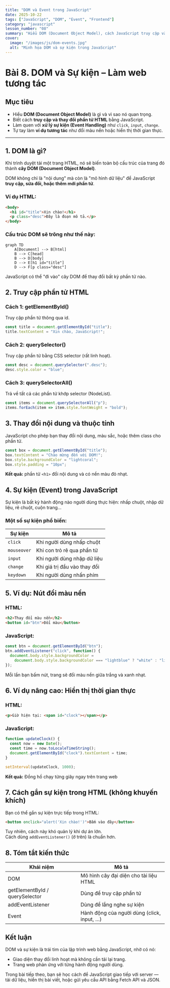 ```yaml
---
title: "DOM và Event trong JavaScript"
date: 2025-10-22
tags: ["JavaScript", "DOM", "Event", "Frontend"]
category: "javascript"
lesson_number: "08"
summary: "Hiểu DOM (Document Object Model), cách JavaScript truy cập và thay đổi phần tử HTML, cũng như lắng nghe sự kiện (click, input) để tạo trang web tương tác."
cover:
  image: "/images/js/dom-events.jpg"
  alt: "Minh họa DOM và sự kiện trong JavaScript"
---
```


# Bài 8. DOM và Sự kiện – Làm web tương tác

## Mục tiêu

- Hiểu **DOM (Document Object Model)** là gì và vì sao nó quan trọng.
- Biết cách **truy cập và thay đổi phần tử HTML** bằng JavaScript.
- Làm quen với **xử lý sự kiện (Event Handling)** như `click`, `input`, `change`.
- Tự tay làm **ví dụ tương tác** như đổi màu nền hoặc hiển thị thời gian thực.

---

## 1. DOM là gì?

Khi trình duyệt tải một trang HTML, nó sẽ biến toàn bộ cấu trúc của trang đó thành **cây DOM (Document Object Model)**.

DOM không chỉ là "nội dung" mà còn là "mô hình dữ liệu" để JavaScript **truy cập, sửa đổi, hoặc thêm mới phần tử**.

### Ví dụ HTML:

```html
<body>
  <h1 id="title">Xin chào!</h1>
  <p class="desc">Đây là đoạn mô tả.</p>
</body>
```

### Cấu trúc DOM sẽ trông như thế này:

```mermaid
graph TD
    A[Document] --> B[html]
    B --> C[head]
    B --> D[body]
    D --> E[h1 id="title"]
    D --> F[p class="desc"]
```

JavaScript có thể "đi vào" cây DOM để thay đổi bất kỳ phần tử nào.

## 2. Truy cập phần tử HTML

### Cách 1: getElementById()

Truy cập phần tử thông qua id.

```javascript
const title = document.getElementById("title");
title.textContent = "Xin chào, JavaScript!";
```

### Cách 2: querySelector()

Truy cập phần tử bằng CSS selector (rất linh hoạt).

```javascript
const desc = document.querySelector(".desc");
desc.style.color = "blue";
```

### Cách 3: querySelectorAll()

Trả về tất cả các phần tử khớp selector (NodeList).

```javascript
const items = document.querySelectorAll("p");
items.forEach(item => item.style.fontWeight = "bold");
```

## 3. Thay đổi nội dung và thuộc tính

JavaScript cho phép bạn thay đổi nội dung, màu sắc, hoặc thêm class cho phần tử.

```javascript
const box = document.getElementById("title");
box.textContent = "Chào mừng đến với DOM!";
box.style.backgroundColor = "lightcoral";
box.style.padding = "10px";
```

**Kết quả:** phần tử `<h1>` đổi nội dung và có nền màu đỏ nhạt.

## 4. Sự kiện (Event) trong JavaScript

Sự kiện là bất kỳ hành động nào người dùng thực hiện: nhấp chuột, nhập dữ liệu, rê chuột, cuộn trang...

### Một số sự kiện phổ biến:

| Sự kiện     | Mô tả                        |
| ----------- | ---------------------------- |
| `click`     | Khi người dùng nhấp chuột    |
| `mouseover` | Khi con trỏ rê qua phần tử   |
| `input`     | Khi người dùng nhập dữ liệu  |
| `change`    | Khi giá trị đầu vào thay đổi |
| `keydown`   | Khi người dùng nhấn phím     |

## 5. Ví dụ: Nút đổi màu nền

### HTML:

```html
<h2>Thay đổi màu nền</h2>
<button id="btn">Đổi màu</button>
```

### JavaScript:

```javascript
const btn = document.getElementById("btn");
btn.addEventListener("click", function() {
  document.body.style.backgroundColor = 
    document.body.style.backgroundColor === "lightblue" ? "white" : "lightblue";
});
```

Mỗi lần bạn bấm nút, trang sẽ đổi màu nền giữa trắng và xanh nhạt.

## 6. Ví dụ nâng cao: Hiển thị thời gian thực

### HTML:

```html
<p>Giờ hiện tại: <span id="clock"></span></p>
```

### JavaScript:

```javascript
function updateClock() {
  const now = new Date();
  const time = now.toLocaleTimeString();
  document.getElementById("clock").textContent = time;
}

setInterval(updateClock, 1000);
```

**Kết quả:** Đồng hồ chạy từng giây ngay trên trang web

## 7. Cách gắn sự kiện trong HTML (không khuyến khích)

Bạn có thể gắn sự kiện trực tiếp trong HTML:

```html
<button onclick="alert('Xin chào!')">Bấm vào đây</button>
```

Tuy nhiên, cách này khó quản lý khi dự án lớn.  
Cách dùng `addEventListener()` (ở trên) là chuẩn hơn.

## 8. Tóm tắt kiến thức

| Khái niệm                      | Mô tả                                      |
| ------------------------------ | ------------------------------------------ |
| DOM                            | Mô hình cây đại diện cho tài liệu HTML     |
| getElementById / querySelector | Dùng để truy cập phần tử                   |
| addEventListener               | Dùng để lắng nghe sự kiện                  |
| Event                          | Hành động của người dùng (click, input, …) |

## Kết luận

DOM và sự kiện là trái tim của lập trình web bằng JavaScript, nhờ có nó:
- Giao diện thay đổi linh hoạt mà không cần tải lại trang.
- Trang web phản ứng với từng hành động người dùng.

Trong bài tiếp theo, bạn sẽ học cách để JavaScript giao tiếp với server — tải dữ liệu, hiển thị bài viết, hoặc gửi yêu cầu API bằng Fetch API và JSON.